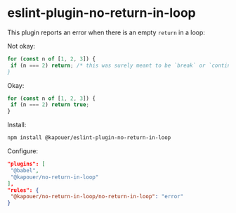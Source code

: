 eslint-plugin-no-return-in-loop
===============================

This plugin reports an error when there is an empty `return` in a loop:

Not okay:

```js
for (const n of [1, 2, 3]) {
 if (n === 2) return; /* this was surely meant to be `break` or `continue`
}
```

Okay:
```js
for (const n of [1, 2, 3]) {
 if (n === 2) return true;
}
```

Install:

```sh
npm install @kapouer/eslint-plugin-no-return-in-loop
```

Configure:

```json
"plugins": [
 "@babel",
 "@kapouer/no-return-in-loop"
],
"rules": {
 "@kapouer/no-return-in-loop/no-return-in-loop": "error"
}
```
